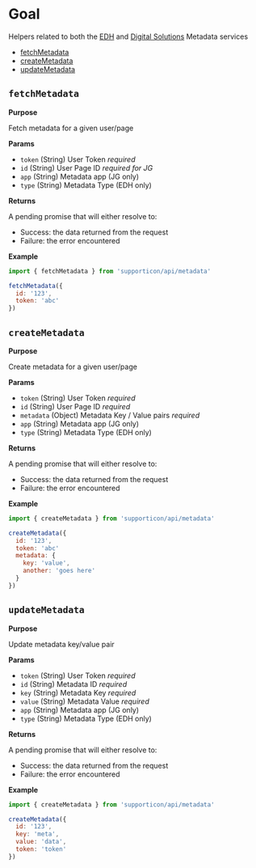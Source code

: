 # Goal

Helpers related to both the [EDH](http://developer.everydayhero.com/metadata) and [Digital Solutions](https://metadata.blackbaud.services/docs) Metadata services

- [fetchMetadata](#fetchmetadata)
- [createMetadata](#createmetadata)
- [updateMetadata](#updatemetadata)

## `fetchMetadata`

**Purpose**

Fetch metadata for a given user/page

**Params**

- `token` (String) User Token _required_
- `id` (String) User Page ID _required for JG_
- `app` (String) Metadata app (JG only)
- `type` (String) Metadata Type (EDH only)

**Returns**

A pending promise that will either resolve to:

- Success: the data returned from the request
- Failure: the error encountered

**Example**

```javascript
import { fetchMetadata } from 'supporticon/api/metadata'

fetchMetadata({
  id: '123',
  token: 'abc'
})
```


## `createMetadata`

**Purpose**

Create metadata for a given user/page

**Params**

- `token` (String) User Token _required_
- `id` (String) User Page ID _required_
- `metadata` (Object) Metadata Key / Value pairs _required_
- `app` (String) Metadata app (JG only)
- `type` (String) Metadata Type (EDH only)

**Returns**

A pending promise that will either resolve to:

- Success: the data returned from the request
- Failure: the error encountered

**Example**

```javascript
import { createMetadata } from 'supporticon/api/metadata'

createMetadata({
  id: '123',
  token: 'abc'
  metadata: {
    key: 'value',
    another: 'goes here'
  }
})
```


## `updateMetadata`

**Purpose**

Update metadata key/value pair

**Params**

- `token` (String) User Token _required_
- `id` (String) Metadata ID _required_
- `key` (String) Metadata Key _required_
- `value` (String) Metadata Value _required_
- `app` (String) Metadata app (JG only)
- `type` (String) Metadata Type (EDH only)

**Returns**

A pending promise that will either resolve to:

- Success: the data returned from the request
- Failure: the error encountered

**Example**

```javascript
import { createMetadata } from 'supporticon/api/metadata'

createMetadata({
  id: '123',
  key: 'meta',
  value: 'data',
  token: 'token'
})
```
